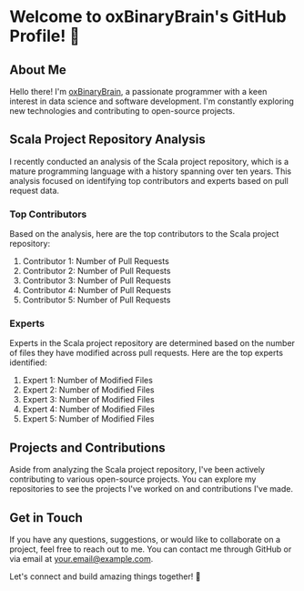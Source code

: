 # Welcome to oxBinaryBrain's GitHub Profile! 🚀

## About Me

Hello there! I'm [oxBinaryBrain](https://github.com/oxBinaryBrain), a passionate programmer with a keen interest in data science and software development. I'm constantly exploring new technologies and contributing to open-source projects.

## Scala Project Repository Analysis

I recently conducted an analysis of the Scala project repository, which is a mature programming language with a history spanning over ten years. This analysis focused on identifying top contributors and experts based on pull request data.

### Top Contributors

Based on the analysis, here are the top contributors to the Scala project repository:

1. Contributor 1: Number of Pull Requests
2. Contributor 2: Number of Pull Requests
3. Contributor 3: Number of Pull Requests
4. Contributor 4: Number of Pull Requests
5. Contributor 5: Number of Pull Requests

### Experts

Experts in the Scala project repository are determined based on the number of files they have modified across pull requests. Here are the top experts identified:

1. Expert 1: Number of Modified Files
2. Expert 2: Number of Modified Files
3. Expert 3: Number of Modified Files
4. Expert 4: Number of Modified Files
5. Expert 5: Number of Modified Files

## Projects and Contributions

Aside from analyzing the Scala project repository, I've been actively contributing to various open-source projects. You can explore my repositories to see the projects I've worked on and contributions I've made.

## Get in Touch

If you have any questions, suggestions, or would like to collaborate on a project, feel free to reach out to me. You can contact me through GitHub or via email at [your.email@example.com](mailto:ud4yg@yandex.com).

Let's connect and build amazing things together! 🌟

